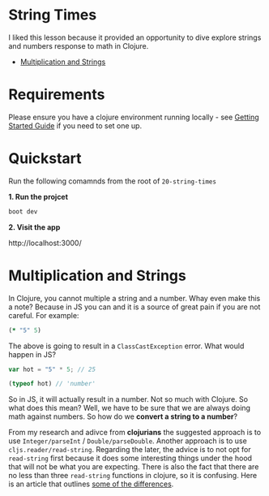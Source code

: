 # String Times

I liked this lesson because it provided an opportunity to dive explore strings and numbers response to math in Clojure.


* [Multiplication and Strings](#multiplication-and-strings)


# Requirements

Please ensure you have a clojure environment running locally - see [Getting Started Guide](https://github.com/tkjone/clojurescript-30#getting-started) if you need to set one up.


# Quickstart

Run the following comamnds from the root of `20-string-times`

**1.  Run the projcet**

```bash
boot dev
```

**2.  Visit the app**

http://localhost:3000/


# Multiplication and Strings

In Clojure, you cannot multiple a string and a number.  Whay even make this a note?  Because in JS you can and it is a source of great pain if you are not careful.  For example:

```clojure
(* "5" 5)
```

The above is going to result in a `ClassCastException` error.  What would happen in JS?

```javascript
var hot = "5" * 5; // 25

(typeof hot) // 'number'
```

So in JS, it will actually result in a number.  Not so much with Clojure.  So what does this mean?  Well, we have to be sure that we are always doing math against numbers.  So how do we **convert a string to a number**?

From my research and adivce from **clojurians** the suggested approach is to use `Integer/parseInt` / `Double/parseDouble`.  Another approach is to use `cljs.reader/read-string`.  Regarding the later, the advice is to not opt for `read-string` first because it does some interesting things under the hood that will not be what you are expecting.  There is also the fact that there are no less than three `read-string` functions in clojure, so it is confusing.  Here is an article that outlines [some of the differences](https://coderwall.com/p/8krwqg/clojure-script-compatibility-magic).
